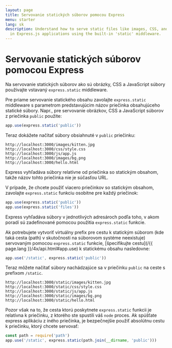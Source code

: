 ```yaml
---
layout: page
title: Servovanie statických súborov pomocou Express
menu: starter
lang: sk
description: Understand how to serve static files like images, CSS, and JavaScript
  in Express.js applications using the built-in 'static' middleware.
---
```


# Servovanie statických súborov pomocou Express

Na servovanie statických súborov ako sú obrázky, CSS a JavaScript súbory používajte vstavaný `express.static` middleware.

Pre priame servovanie statického obsahu zavolajte `express.static` middleware s parametrom predstavujúcim názov priečinka obsahujúceho statické súbory. Napr., pre servovanie obrázkov, CSS a JavaScript súborov z priečinka `public` použite:

```js
app.use(express.static('public'))
```

Teraz dokážete načítať súbory obsiahnuté v `public` priečinku:

```text
http://localhost:3000/images/kitten.jpg
http://localhost:3000/css/style.css
http://localhost:3000/js/app.js
http://localhost:3000/images/bg.png
http://localhost:3000/hello.html
```

<div class="doc-box doc-info">
Express vyhľadáva súbory relatívne od priečinka so statickým obsahom, takže názov tohto priečinka nie je súčasťou URL.
</div>

V prípade, že chcete použiť viacero priečinkov so statickým obsahom, zavolajte `express.static` funkciu osobitne pre každý priečinok:

```js
app.use(express.static('public'))
app.use(express.static('files'))
```

Express vyhľadáva súbory v jednotlivých adresároch podľa toho, v akom poradí sú zadefinované pomocou použitia `express.static` funkcie.

Ak potrebujete vytvoriť virtuálny prefix pre cestu k statickým súborom (kde taká cesta (path) v skutočnosti na súborovom systéme neexistuje) servovaným pomocou `express.static` funkcie, [špecifikujte cestu](/{{ page.lang }}/4x/api.html#app.use) k statickému obsahu nasledovne:

```js
app.use('/static', express.static('public'))
```

Teraz môžete načítať súbory nachádzajúce sa v priečinku `public` na ceste s prefixom `/static`.

```text
http://localhost:3000/static/images/kitten.jpg
http://localhost:3000/static/css/style.css
http://localhost:3000/static/js/app.js
http://localhost:3000/static/images/bg.png
http://localhost:3000/static/hello.html
```

Pozor však na to, že cesta ktorú poskytnete `express.static` funkcii je relatívna k priečinku, z ktorého ste spustili váš `node` proces. Ak spúšťate express aplikáciu z iného priečinka, je bezpečnejšie použiť absolútnu cestu k priečinku, ktorý chcete servovať:

```js
const path = require('path')
app.use('/static', express.static(path.join(__dirname, 'public')))
```
